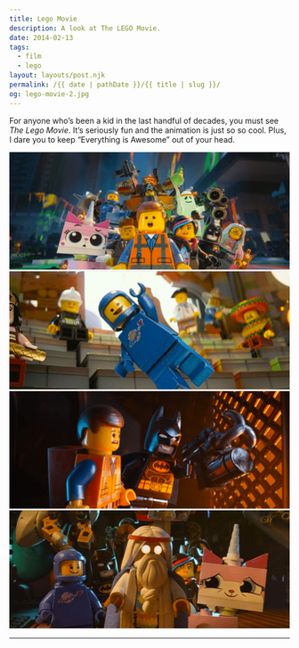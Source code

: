 ```yaml
---
title: Lego Movie
description: A look at The LEGO Movie.
date: 2014-02-13
tags: 
  - film
  - lego
layout: layouts/post.njk
permalink: /{{ date | pathDate }}/{{ title | slug }}/
og: lego-movie-2.jpg
---
```


For anyone who’s been a kid in the last handful of decades, you must see _The Lego Movie_. It’s seriously fun and the animation is just so so cool. Plus, I dare you to keep “Everything is Awesome” out of your head.

![characters from the LEGO movie](/img/lego-movie-1.png) ![Benny the astronaut minifig](/img/lego-movie-2.png) ![Emmett with LEGO Batman](/img/lego-movie-3.png) ![Vitruvius](/img/lego-movie-4.png)

---
